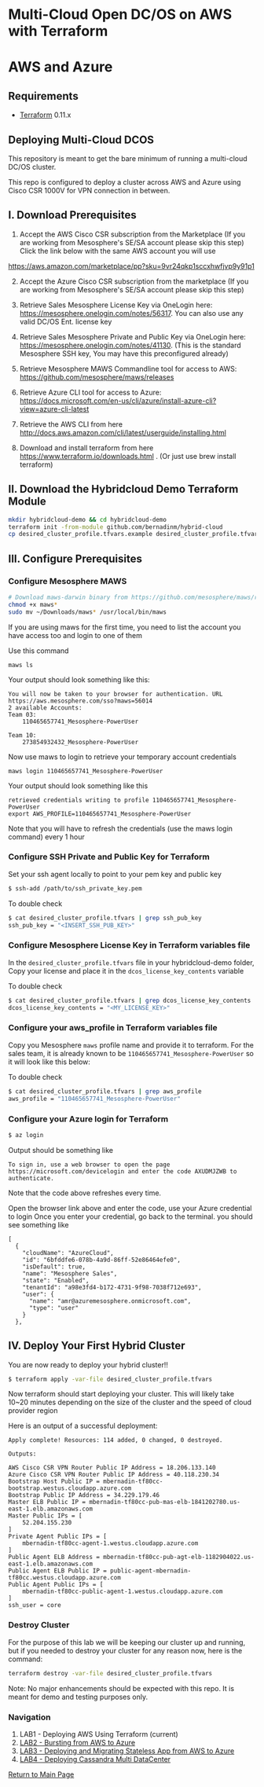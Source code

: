 # Multi-Cloud Open DC/OS on AWS with Terraform
# AWS and Azure

Requirements
------------

-	[Terraform](https://www.terraform.io/downloads.html) 0.11.x

## Deploying Multi-Cloud DCOS 

This repository is meant to get the bare minimum of running a multi-cloud DC/OS cluster.

This repo is configured to deploy a cluster across AWS and Azure using Cisco CSR 1000V for VPN connection in between.

## I. Download Prerequisites 

1. Accept the AWS Cisco CSR subscription from the Marketplace (If you are working from Mesosphere's SE/SA account please skip this step) 
Click the link below with the same AWS account you will use

https://aws.amazon.com/marketplace/pp?sku=9vr24qkp1sccxhwfjvp9y91p1

2.  Accept the Azure Cisco CSR subscription from the marketplace (If you are working from Mesosphere's SE/SA account please skip this step)

3.  Retrieve Sales Mesosphere License Key via OneLogin here: https://mesosphere.onelogin.com/notes/56317. You can also use any valid DC/OS Ent. license key

4.  Retrieve Sales Mesosphere Private and Public Key via OneLogin here: https://mesosphere.onelogin.com/notes/41130. (This is the standard Mesosphere SSH key, You may have this preconfigured already)

5.  Retrieve Mesosphere MAWS Commandline tool for access to AWS: https://github.com/mesosphere/maws/releases

6.  Retrieve Azure CLI tool for access to Azure: https://docs.microsoft.com/en-us/cli/azure/install-azure-cli?view=azure-cli-latest

7. Retrieve the AWS CLI from here http://docs.aws.amazon.com/cli/latest/userguide/installing.html

8. Download and install terraform from here https://www.terraform.io/downloads.html . (Or just use brew install terraform)

## II. Download the Hybridcloud Demo Terraform Module

```bash
mkdir hybridcloud-demo && cd hybridcloud-demo
terraform init -from-module github.com/bernadinm/hybrid-cloud
cp desired_cluster_profile.tfvars.example desired_cluster_profile.tfvars
```

## III. Configure Prerequisites

### Configure Mesosphere MAWS 

```bash
# Download maws-darwin binary from https://github.com/mesosphere/maws/releases
chmod +x maws*
sudo mv ~/Downloads/maws* /usr/local/bin/maws
```
If you are using maws for the first time, you need to list the account you have access too and login to one of them

Use this command

````
maws ls
````
Your output should look something like this:

```
You will now be taken to your browser for authentication. URL https://aws.mesosphere.com/sso?maws=56014
2 available Accounts:
Team 03:
	110465657741_Mesosphere-PowerUser

Team 10:
	273854932432_Mesosphere-PowerUser
````
Now use maws to login to retrieve your temporary account credentials

```
maws login 110465657741_Mesosphere-PowerUser
```

Your output should look something like this
```
retrieved credentials writing to profile 110465657741_Mesosphere-PowerUser
export AWS_PROFILE=110465657741_Mesosphere-PowerUser
```

Note that you will have to refresh the credentials (use the maws login command) every 1 hour

### Configure SSH Private and Public Key for Terraform

Set your ssh agent locally to point to your pem key and public key

```bash
$ ssh-add /path/to/ssh_private_key.pem
```
To double check 

```bash
$ cat desired_cluster_profile.tfvars | grep ssh_pub_key
ssh_pub_key = "<INSERT_SSH_PUB_KEY>"
```

### Configure Mesosphere License Key in Terraform variables file

In the `desired_cluster_profile.tfvars` file in your hybridcloud-demo folder, Copy your license and place it in the `dcos_license_key_contents` variable

To double check 

```bash
$ cat desired_cluster_profile.tfvars | grep dcos_license_key_contents
dcos_license_key_contents = "<MY_LICENSE_KEY>"
```

### Configure your aws_profile in Terraform variables file

Copy you Mesosphere `maws` profile name and provide it to terraform. For the sales team, it is already known to be `110465657741_Mesosphere-PowerUser` so it will look like this below:

To double check 

```bash
$ cat desired_cluster_profile.tfvars | grep aws_profile
aws_profile = "110465657741_Mesosphere-PowerUser"
```

### Configure your Azure login for Terraform

```bash
$ az login
```
Output should be something like  
```
To sign in, use a web browser to open the page https://microsoft.com/devicelogin and enter the code AXUDMJZWB to authenticate.
```
Note that the code above refreshes every time.

Open the browser link above and enter the code, use your Azure credential to login Once you enter your credential, go back to the terminal. you should see something like 

```
[
  {
    "cloudName": "AzureCloud",
    "id": "6bfddfe6-078b-4a9d-86ff-52e86464efe0",
    "isDefault": true,
    "name": "Mesosphere Sales",
    "state": "Enabled",
    "tenantId": "a98e3fd4-b172-4731-9f98-7038f712e693",
    "user": {
      "name": "amr@azuremesosphere.onmicrosoft.com",
      "type": "user"
    }
  },

```


## IV. Deploy Your First Hybrid Cluster

You are now ready to deploy your hybrid cluster!!


```bash
$ terraform apply -var-file desired_cluster_profile.tfvars
```

Now terraform should start deploying your cluster. This will likely take 10~20 minutes depending on the size of the cluster and the speed of cloud provider region 


Here is an output of a successful deployment:

```
Apply complete! Resources: 114 added, 0 changed, 0 destroyed.

Outputs:

AWS Cisco CSR VPN Router Public IP Address = 18.206.133.140
Azure Cisco CSR VPN Router Public IP Address = 40.118.230.34
Bootstrap Host Public IP = mbernadin-tf80cc-bootstrap.westus.cloudapp.azure.com
Bootstrap Public IP Address = 34.229.179.46
Master ELB Public IP = mbernadin-tf80cc-pub-mas-elb-1841202780.us-east-1.elb.amazonaws.com
Master Public IPs = [
    52.204.155.230
]
Private Agent Public IPs = [
    mbernadin-tf80cc-agent-1.westus.cloudapp.azure.com
]
Public Agent ELB Address = mbernadin-tf80cc-pub-agt-elb-1182904022.us-east-1.elb.amazonaws.com
Public Agent ELB Public IP = public-agent-mbernadin-tf80cc.westus.cloudapp.azure.com
Public Agent Public IPs = [
    mbernadin-tf80cc-public-agent-1.westus.cloudapp.azure.com
]
ssh_user = core
```

### Destroy Cluster

For the purpose of this lab we will be keeping our cluster up and running, but if you needed to destroy your cluster for any reason now, here is the command: 

```bash
terraform destroy -var-file desired_cluster_profile.tfvars
```

Note: No major enhancements should be expected with this repo. It is meant for demo and testing purposes only.

### Navigation

1. LAB1 - Deploying AWS Using Terraform (current)
2. [LAB2 - Bursting from AWS to Azure](./lab-2-bursting-from-aws-to-azure.md)
3. [LAB3 - Deploying and Migrating Stateless App from AWS to Azure](./lab-3-deploying-and-migrating-stateless-app.md)
4. [LAB4 - Deploying Cassandra Multi DataCenter](./lab-4-deploying-cassandra-multi-dc-cluster.md)

[Return to Main Page](../README.md)

